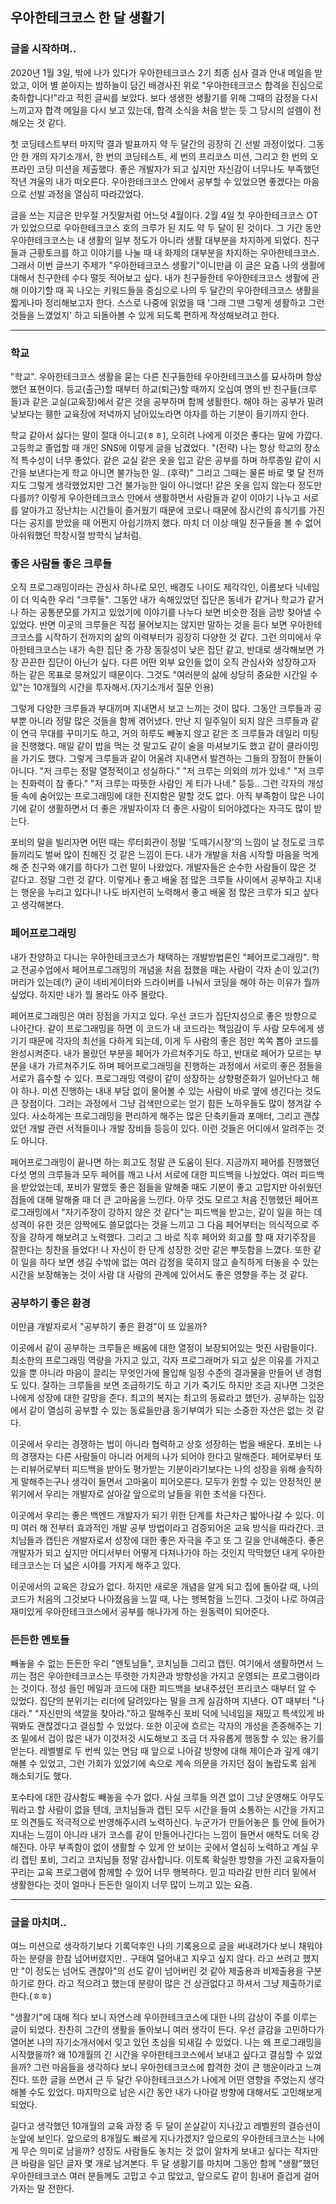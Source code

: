 ## 우아한테크코스 한 달 생활기

### 글을 시작하며..

  2020년 1월 3일, 밖에 나가 있다가 우아한테크코스 2기 최종 심사 결과 안내 메일을 받았고, 이어 별 쏟아지는 밤하늘이 담긴 배경사진 위로 "우아한테크코스 합격을 진심으로 축하합니다!"라고 적힌 글씨를 보았다. 보다 생생한 생활기를 위해 그때의 감정을 다시 느끼고자 합격 메일을 다시 보고 있는데, 합격 소식을 처음 받는 듯 그 당시의 설렘이 전해오는 것 같다. 

  첫 코딩테스트부터 마지막 결과 발표까지 약 두 달간의 굉장히 긴 선발 과정이었다. 그동안 한 개의 자기소개서, 한 번의 코딩테스트, 세 번의 프리코스 미션, 그리고 한 번의 오프라인 코딩 미션을 제출했다. 좋은 개발자가 되고 싶지만 자신감이 너무나도 부족했던 작년 겨울의 내가 떠오른다. 우아한테크코스 안에서 공부할 수 있었으면 좋겠다는 마음으로 선발 과정을 열심히 따라갔었다.

  글을 쓰는 지금은 만우절 거짓말처럼 어느덧 4월이다. 2월 4일 첫 우아한테크코스 OT가 있었으므로 우아한테크코스 호의 크루가 된 지도 약 두 달이 된 것이다. 그 기간 동안 우아한테크코스는 내 생활의 일부 정도가 아니라 생활 대부분을 차지하게 되었다. 친구들과 근황토크를 하고 이야기를 나눌 때 내 화제의 대부분을 차지하는 우아한테크코스. 그래서 이번 글쓰기 주제가 "우아한테크코스 생활기"이니만큼  이 글은 요즘 나의 생활에 대해서 친구한테 수다 떨듯 적어보고 싶다. 내가 친구들한테 우아한테크코스 생활에 관해 이야기할 때 꼭 나오는 키워드들을 중심으로 나의 두 달간의 우아한테크코스 생활을 짧게나마 정리해보고자 한다. 스스로 나중에 읽었을 때 '그래 그땐 그렇게 생활하고 그런 것들을 느꼈었지' 하고 되돌아볼 수 있게 되도록 편하게 작성해보려고 한다.

---

### 학교

  "학교". 우아한테크코스 생활을 묻는 다른 친구들한테 우아한테크코스를 묘사하며 항상 했던 표현이다. 등교(출근)할 때부터 하교(퇴근)할 때까지 오십여 명의 반 친구들(크루들)과 같은 교실(교육장)에서 같은 것을 공부하며 함께 생활한다. 해야 하는 공부가 밀려 낮보다는 휑한 교육장에 저녁까지 남아있노라면 야자를 하는 기분이 들기까지 한다. 

  학교 같아서 싫다는 말이 절대 아니고(ㅎㅎ), 오히려 나에게 이것은 좋다는 말에 가깝다. 고등학교 졸업할 때 개인 SNS에 이렇게 글을 남겼었다. "(전략) 나는 항상 학교의 장소적 특수성이 너무 좋았다. 같은 교실 같은 옷을 입고 같은 공부를 하며 하루종일 같이 시간을 보낸다는게 학교 아니면 불가능한 일.. (후략)" 그리고 그때는 물론 바로 몇 달 전까지도 그렇게 생각했었지만 그건 불가능한 일이 아니었다! 같은 옷을 입지 않는다 정도만 다를까? 이렇게 우아한테크코스 안에서 생활하면서 사람들과 같이 이야기 나누고 서로를 알아가고 장난치는 시간들이 즐거웠기 때문에 코로나 때문에 잠시간의 휴식기를 가진다는 공지를 받았을 때 어쩐지 아쉽기까지 했다. 마치 더 이상 매일 친구들을 볼 수 없어 아쉬워했던 학창시절 방학식 날처럼.

### 좋은 사람들 좋은 크루들

  오직 프로그래밍이라는 관심사 하나로 모인, 배경도 나이도 제각각인, 이름보다 닉네임이 더 익숙한 우리 "크루들". 그동안 내가 속해있었던 집단은 동네가 같거나 학교가 같거나 하는 공통분모를 가지고 있었기에 이야기를 나누다 보면 비슷한 점을 금방 찾아낼 수 있었다. 반면 이곳의 크루들은 직접 물어보지는 않지만 말하는 것을 듣다 보면 우아한테크코스를 시작하기 전까지의 삶의 이력부터가 굉장히 다양한 것 같다. 그런 의미에서 우아한테크코스는 내가 속한 집단 중 가장 동질성이 낮은 집단 같고, 반대로 생각해보면 가장 끈끈한 집단이 아닌가 싶다. 다른 어떤 외부 요인들 없이 오직 관심사와 성장하고자 하는 같은 목표로 뭉쳐있기 때문이다. 그것도 "여러분의 삶에 상당히 중요한 시간일 수 있"는 10개월의 시간을 투자해서.(자기소개서 질문 인용)

  그렇게 다양한 크루들과 부대끼며 지내면서 보고 느끼는 것이 많다. 그동안 크루들과 공부뿐 아니라 정말 많은 것들을 함께 겪어냈다. 만난 지 일주일이 되지 않은 크루들과 같이 연극 무대를 꾸미기도 하고, 거의 하루도 빼놓지 않고 같은 조 크루들과 데일리 미팅을 진행했다. 매일 같이 밥을 먹는 것 말고도 같이 술을 마셔보기도 했고 같이 클라이밍을 가기도 했다. 그렇게 크루들과 같이 어울려 지내면서 발견하는 그들의 장점이 한둘이 아니다. "저 크루는 정말 열정적이고 성실하다." "저 크루는 의외의 끼가 있네." "저 크루는 친화력이 참 좋다." "저 크루는 따뜻한 사람인 게 티가 나네." 등등.. 그런 각자의 개성들 속에 숨어있는 프로그래밍에 대한 진지함은 말할 것도 없다. 아직 부족함이 많은 나이기에 같이 생활하면서 더 좋은 개발자이자 더 좋은 사람이 되어야겠다는 자극도 많이 받는다.

  포비의 말을 빌리자면 어떤 때는 루터회관이 정말 '도떼기시장'의 느낌이 날 정도로 크루들끼리도 벌써 많이 친해진 것 같은 느낌이 든다. 내가 개발을 처음 시작할 마음을 먹게 해 준 친구와 얘기를 하다가 그런 말이 나왔었다. 개발자들은 순수한 사람들이 많은 것 같다고. 정말 그런 것 같다. 이렇게나 좋고 배울 점 많은 크루들 사이에서 공부하고 지내는 행운을 누리고 있다니! 나도 바지런히 노력해서 좋고 배울 점 많은 크루가 되고 싶다고 생각해본다. 

### 페어프로그래밍

  내가 찬양하고 다니는 우아한테크코스가 채택하는 개발방법론인 "페어프로그래밍". 학교 전공수업에서 페어프로그래밍의 개념을 처음 접했을 때는 사람이 각자 손이 있고(?) 머리가 있는데(?) 굳이 네비게이터와 드라이버를 나눠서 코딩을 해야 하는 이유가 뭘까 싶었다. 하지만 내가 뭘 몰라도 아주 몰랐다.

  페어프로그래밍은 여러 장점을 가지고 있다. 우선 코드가 집단지성으로 좋은 방향으로 나아간다. 같이 프로그래밍을 하면 이 코드가 내 코드라는 책임감이 두 사람 모두에게 생기기 때문에 각자의 최선을 다하게 되는데, 이게 두 사람의 좋은 점만 쏙쏙 뽑아 코드를 완성시켜준다. 내가 몰랐던 부분을 페어가 가르쳐주기도 하고, 반대로 페어가 모르는 부분을 내가 가르쳐주기도 하며 페어프로그래밍을 진행하는 과정에서 서로의 좋은 점들을 서로가 흡수할 수 있다. 프로그래밍 역량이 같이 성장하는 상향평준화가 일어난다고 해야 하나. 미션 진행하는 내내 부담 없이 물어볼 수 있는 사람이 바로 옆에 생긴다는 것도 큰 장점이다. 그러는 과정에서 그냥 검색만으로는 얻기 힘든 노하우들도 많이 챙겨갈 수 있다. 사소하게는 프로그래밍을 편리하게 해주는 많은 단축키들과 포매터, 그리고 괜찮았던 개발 관련 서적들이나 개발 장비들 등등이 있다. 이런 것들은 어디에서 알려주는 것도 아니다.

  페어프로그래밍이 끝나면 하는 회고도 정말 큰 도움이 된다. 지금까지 페어를 진행했던 다섯 명의 크루들과 모두 페어를 깨고 나서 서로에 대한 피드백을 나눴었다. 여러 피드백을 받았었는데, 포비가 말했듯 좋은 점들을 말해줄 때도 기분이 좋고 고맙지만 아쉬웠던 점들에 대해 말해줄 때 더 큰 고마움을 느낀다. 아무 것도 모르고 처음 진행했던 페어프로그래밍에서 "자기주장이 강하지 않은 것 같다"는 피드백을 받고는, 같이 일을 하는 데 성격이 유한 것은 암짝에도 쓸모없다는 것을 느끼고 그 다음 페어부터는 의식적으로 주장을 강하게 해보려고 노력했다. 그리고 그 바로 직후 페어와 회고를 할 때 자기주장을 잘한다는 칭찬을 들었다! 나 자신이 한 단계 성장한 것만 같은 뿌듯함을 느꼈다. 또한 같이 일을 하다 보면 생길 수밖에 없는 여러 감정을 묵히지 않고 솔직하게 터놓을 수 있는 시간을 보장해놓는 것이 사람 대 사람의 관계에 있어서도 좋은 영향을 주는 것 같다.

### 공부하기 좋은 환경

  이만큼 개발자로서 "공부하기 좋은 환경"이 또 있을까? 

  이곳에서 같이 공부하는 크루들은 배움에 대한 열정이 보장되어있는 멋진 사람들이다. 최소한의 프로그래밍 역량을 가지고 있고, 각자 프로그래머가 되고 싶은 이유를 가지고 있을 뿐 아니라 마음이 끌리는 무엇인가에 몰입해 일정 수준의 결과물을 만들어 낸 경험도 있다. 잘하는 크루들을 보면 조급하기도 하고 기가 죽기도 하지만 조금 지나면 그것은 나에게 성장에 대한 갈망을 준다. 최고의 복지는 최고의 동료라고 했던가. 공부하는 입장에서 같이 열심히 공부할 수 있는 동료들만큼 동기부여가 되는 소중한 자산은 없는 것 같다.

  이곳에서 우리는 경쟁하는 법이 아니라 협력하고 상호 성장하는 법을 배운다. 포비는 나의 경쟁자는 다른 사람들이 아니라 어제의 나가 되어야 한다고 말해준다. 페어로부터 또는 리뷰어로부터 피드백을 받아도 평가받는 기분이라기보다는 나의 성장을 위해 솔직하게 말해주는구나 생각이 들면서 고마움이 피어오른다. 모두가 윈할 수 있는 안정적인 분위기에서 우리는 개발자로 살아갈 앞으로의 날들을 위한 초석을 다진다.

  이곳에서 우리는 좋은 백엔드 개발자가 되기 위한 단계를 차근차근 밟아나갈 수 있다. 이미 여러 해 전부터 효과적인 개발 공부 방법이라고 검증되어온 교육 방식을 따라간다. 코치님들과 캡틴은 개발자로서 성장에 대한 좋은 자극을 주고 또 그 길을 안내해준다. 좋은 개발자가 되고 싶지만 어디서부터 어떻게 다져나가야 하는 것인지 막막했던 내게 우아한테크코스는 더 넓은 시야를 가지게 해주고 있다.

  이곳에서의 교육은 강요가 없다. 하지만 새로운 개념을 알게 되고 집에 돌아갈 때, 나의 코드가 처음의 그것보다 나아졌음을 느낄 때, 나는 행복함을 느낀다. 그것이 나로 하여금 재미있게 우아한테크코스에서 공부를 해나가게 하는 원동력이 되어준다.

### 든든한 멘토들

  빼놓을 수 없는 든든한 우리 "멘토님들", 코치님들 그리고 캡틴. 여기에서 생활하면서 느끼는 점은 우아한테크코스는 뚜렷한 가치관과 방향성을 가지고 운영되는 프로그램이라는 것이다. 정성 들인 메일과 코드에 대한 피드백을 보내주셨던 프리코스 때부터 알 수 있었다. 집단의 분위기는 리더에 달려있다는 말을 크게 실감하며 지낸다. OT 때부터 "나대라." "자신만의 색깔을 찾아라."하고 말해주신 포비 덕에 닉네임을 재밌고 특색있게 바꿔봐도 괜찮겠다고 결심할 수 있었다. 또한 이곳에 흐르는 각자의 개성을 존중해주는 기조 밑에서 겁이 많은 내가 이것저것 시도해보고 조금 더 자유롭게 행동할 수 있는 용기를 얻는다. 레벨별로 두 번씩 있는 면담 때 앞으로 나아갈 방향에 대해 제이슨과 깊게 얘기해볼 수 있었고, 그런 기회가 있었기에 속으로 계속 의문을 가지던 점이 놀랍도록 쉽게 해소되기도 했다. 

  포수타에 대한 감사함도 빼놓을 수가 없다. 사실 크루들 의견 없이 그냥 운영해도 아무도 뭐라고 할 사람이 없을 텐데, 코치님들과 캡틴 모두 시간을 들여 소통하는 시간을 가지고 또 의견들도 적극적으로 반영해주시려 노력하신다. 누군가가 만들어놓은 틀 안에 들어가 지내는 느낌이 아니라 내가 코스를 같이 만들어나간다는 느낌이 들면서 애착도 더욱 강해진다. 아무 부족함이 없이 생활할 수 있게 안 보이는 곳에서 열심히 노력하고 계실 우리 캡틴 포비, 그리고 코치님들 정말 감사합니다. 이토록 확실한 방향을 가진 교육자들이 꾸리는 교육 프로그램에 함께할 수 있어 너무 행복하다. 믿고 따라갈 만한 리더 밑에서 생활한다는 것이 얼마나 든든한 일이지 너무 많이 느끼고 있는 요즘.

---

### 글을 마치며..

  여느 미션으로 생각하기보다 기록덕후인 나의 기록용으로 글을 써내려가다 보니 채워야 하는 분량을 한참 넘어버렸지만.. 구태여 덜어내고 지우고 싶지 않다. 라고 쓰려고 했지만 "이 정도는 넘어도 괜찮아"의 선도 같이 넘어버린 것 같아 제출용과 비제출용을 구분하기로 한다. 라고 적으려고 했는데 분량이 많은 건 상관없다고 하셔서 그냥 제출하기로 한다.(ㅎㅎ)

  "생활기"에 대해 적다 보니 자연스레 우아한테크코스에 대한 나의 감상이 주를 이루는 글이 되었다. 찬찬히 그간의 생활을 돌아보니 여러 생각이 든다. 우선 글감을 고민하다가 열어본 나의 자기소개서에서 잊고 있던 초심을 되새길 수 있었다. 나는 왜 프로그래밍을 시작했을까? 왜 10개월의 긴 시간을 우아한테크코스에서 보내고 싶다고 결심할 수 있었을까? 그런 마음들을 생각하다 보니 우아한테크코스에 합격한 것이 큰 행운이라고 느껴진다. 또한 글을 쓰면서 근 두 달간 우아한테크코스가 나에게 어떤 영향을 주었는지 생각해볼 수도 있었다. 마지막으로 남은 시간 동안 내가 나아갈 방향에 대해서도 고민해보게 되었다.

  길다고 생각했던 10개월의 교육 과정 중 두 달이 쏜살같이 지나갔고 레벨원의 결승선이 눈앞에 보인다. 앞으로의 8개월도 빠르게 지나가겠지? 앞으로의 우아한테크코스는 나에게 무슨 의미로 남을까? 성장도 사람들도 놓치는 것 없이 알차게 보내고 싶다는 작지만 큰 바람을 일단 글자 몇 개로 남겨본다. 두 달 생활기를 마치며 그동안 함께 "생활"했던 우아한테크코스 여러 분들께도 고맙고 수고 많았고, 앞으로도 같이 힘내어 즐겁게 걸어가자는 말 전한다.